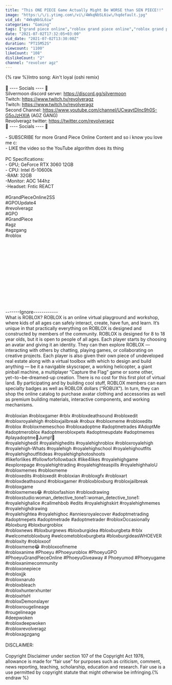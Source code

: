 ```yaml
---
title: "This ONE PIECE Game Actually Might Be WORSE than SEN PIECE!!"
image: "https:\/\/i.ytimg.com\/vi\/4WkqNbSL6iw\/hqdefault.jpg"
vid_id: "4WkqNbSL6iw"
categories: "Gaming"
tags: ["grand piece online","roblox grand piece online","roblox grand piece"]
date: "2021-07-02T17:32:05+03:00"
vid_date: "2021-07-02T13:30:00Z"
duration: "PT15M52S"
viewcount: "1100"
likeCount: "108"
dislikeCount: "2"
channel: "revolver agz"
---
```

{% raw %}Intro song: Ain't loyal (oshi remix) <br /><br />🌟 ---- Socials ---- 🌟<br />Silvermoon discord server: <a rel="nofollow" target="blank" href="https://discord.gg/silvermoon">https://discord.gg/silvermoon</a><br />Twitch: <a rel="nofollow" target="blank" href="https://www.twitch.tv/revolveragz">https://www.twitch.tv/revolveragz</a><br />Twitch: <a rel="nofollow" target="blank" href="https://www.twitch.tv/revolveragz">https://www.twitch.tv/revolveragz</a><br />Second Channel: <a rel="nofollow" target="blank" href="https://www.youtube.com/channel/UCwaytDInc9h0S-G5oJzHXIA">https://www.youtube.com/channel/UCwaytDInc9h0S-G5oJzHXIA</a> (AGZ GANG)<br />Revolveragz twitter: <a rel="nofollow" target="blank" href="https://twitter.com/revolveragz">https://twitter.com/revolveragz</a><br />🌟 ---- Socials ---- 🌟<br /><br />-  SUBSCRIBE for more Grand Piece Online Content and so i know you love me c:<br />- LIKE the video so the YouTube algorithm does its thing<br /> <br />PC Specifications: <br />- GPU; GeForce RTX 3060 12GB<br />- CPU: Intel i5-10600k <br />-RAM: 32GB<br />-Monitor: AOC 144hz <br />-Headset: Fntic REACT <br /><br />#GrandPieceOnline2SS<br />#GPOUpdate4<br />#revolveragz<br />#GPO<br />#GrandPiece<br />#agz <br />#agzgang<br />#roblox<br /><br /><br /><br /><br /><br /><br /><br /><br /><br /><br /><br /><br /><br />-------Ignore------------<br />What is ROBLOX? ROBLOX is an online virtual playground and workshop, where kids of all ages can safely interact, create, have fun, and learn. It’s unique in that practically everything on ROBLOX is designed and constructed by members of the community. ROBLOX is designed for 8 to 18 year olds, but it is open to people of all ages. Each player starts by choosing an avatar and giving it an identity. They can then explore ROBLOX — interacting with others by chatting, playing games, or collaborating on creative projects. Each player is also given their own piece of undeveloped real estate along with a virtual toolbox with which to design and build anything — be it a navigable skyscraper, a working helicopter, a giant pinball machine, a multiplayer “Capture the Flag” game or some other, yet¬to¬be-dreamed-up creation. There is no cost for this first plot of virtual land. By participating and by building cool stuff, ROBLOX members can earn specialty badges as well as ROBLOX dollars (“ROBUX”). In turn, they can shop the online catalog to purchase avatar clothing and accessories as well as premium building materials, interactive components, and working mechanisms.<br /><br />#robloxian #robloxgamer #rblx #robloxdeathsound #robloxedit #robloxroyalehigh #robloxjailbreak #robux #robloxmeme #robloxedits<br />#roblox #robloxmemeschoo #robloxadoptme #adoptmetrades #AdoptMe #adoptmeroblox #adoptmerobloxpets #adoptmeupdate️ #adoptmemes #playadoptme:rainbow:Jump!:rainbow:<br />#royalehighedit #royalehighedits #royalehighroblox #robloxroyalehigh #royalehigh-Whats #royalehigh #royalehighschool #royalehighoutfits #royalehighoutfitideas #royalehighphotoshoots<br />#likeforlikes #followforfollowback #like4likes #royalehighgame #explorepage #royalehightrading #royalehighteaspills #royalehighhaloU #robloxmemes #robloxmeme<br />#robloxedits #robloxedit #robloxian #robloxgfx #robloxart #robloxdeathsound #robloxgamer #robloxbloxburg #robloxjailbreak #robloxgame<br />#robloxmemes:joy: #robloxfashion #robloxdrawing #robloxstudio:woman_detective_tone1::woman_detective_tone1: #royalehighalice #callmehbob #edits #royalehighskirt #royalehighmemes #royalehighdrawing<br />#royalehightea #royalehighoc #anniesroyalecover #adoptmetrading #adoptmepets #adoptmetrade #adoptmetrader #robloxOccasionally #bloxburg #bloxburgroblox<br />#robloxnews #bloxburgnews #bloxburgidea #bloxburgbeta #rblx #welcometobloxburg #welcometobloxburgbeta #bloxburgideasWHOEVER #robloxity #robloxoof<br />#robloxmeme:joy: #robloxoofmeme<br />#robloxanime #Phoeyu #Phoeyuroblox #PhoeyuGPO #PhoeyuGrandPieceOnline #PhoeyuGiveaway # Phoeyumod #Phoeyugame<br />#robloxanimecommunity<br />#robloxonepiece<br />#robloxjjk<br />#robloxnaruto<br />#robloxbleach<br />#robloxhunterxhunter<br />#robloxHxH<br />#robloxDemonslayer<br />#robloxrougelineage<br />#rougelineage<br />#deepwoken<br />#robloxdeepwoken<br />#robloxrevolveragz<br />#robloxagzgang<br /><br />DISCLAIMER:<br /><br />Copyright Disclaimer under section 107 of the Copyright Act 1976, allowance is made for “fair use” for purposes such as criticism, comment, news reporting, teaching, scholarship, education and research. Fair use is a use permitted by copyright statute that might otherwise be infringing.{% endraw %}
